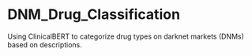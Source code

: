 # DNM_Drug_Classification
Using ClinicalBERT to categorize drug types on darknet markets (DNMs) based on descriptions.
